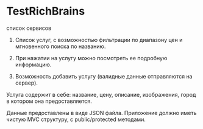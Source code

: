 # TestRichBrains
список сервисов

1) Список услуг, с возможностью фильтрации по диапазону цен и мгновенного поиска по названию.
 
2) При нажатии на услугу можно посмотреть ее подробную информацию.

3) Возможность добавить услугу (валидные данные отправляются на сервер).


Услуга содержит в себе: название, цену, описание, изображения, город в котором она предоставляется.

Данные предоставлены в виде JSON файла. Приложение должно иметь чистую MVC структуру, с public/protected методами.
